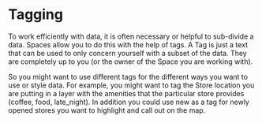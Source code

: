 # Tagging

To work efficiently with data, it is often necessary or helpful to sub-divide a data. Spaces allow you to do this with the help of tags. A Tag is just a text that can be used to only concern yourself with a subset of the data. They are completely up to you (or the owner of the Space you are working with).

So you might want to use different tags for the different ways you want to use or style data. For example, you might want to tag the Store location you are putting in a layer with the amenities that the particular store provides (coffee, food, late_night). In addition you could use new as a tag for newly opened stores you want to highlight and call out on the map.